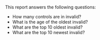 This report answers the following questions:

- How many controls are in invalid?
- What is the age of the oldest invalid?
- What are the top 10 oldest invalid?
- What are the top 10 newest invalid?
